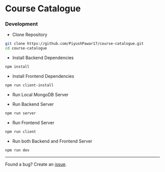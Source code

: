 # Course Catalogue

### Development

-   Clone Repository

```sh
git clone https://github.com/PiyushPawar17/course-catalogue.git
cd course-catalogue
```

-   Install Backend Dependencies

```sh
npm install
```

-   Install Frontend Dependencies

```sh
npm run client-install
```

-   Run Local MongoDB Server

-   Run Backend Server

```sh
npm run server
```

-   Run Frontend Server

```sh
npm run client
```

-   Run both Backend and Frontend Server

```sh
npm run dev
```

---

Found a bug? Create an [issue](https://github.com/PiyushPawar17/course-catalogue/issues).
